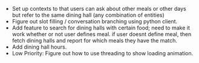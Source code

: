 - Set up contexts to that users can ask about other meals or other days
but refer to the same dining hall (any combination of entities)
- Figure out slot filling / conversation branching using python client.
- Add feature to search for dining halls with certain food; need to make
it work whether or not user defines meal. if user doesnt define meal, then
fetch dining halls and report for which meals they have the match.
- Add dining hall hours.
- Low Priority: Figure out how to use threading to show loading animation.

